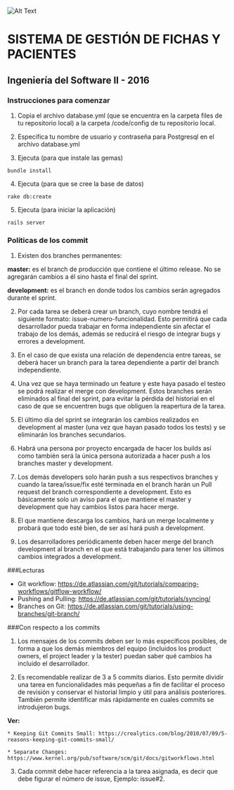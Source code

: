 ![Alt Text](https://github.com/rofaccess/CENADE/raw/master/files/cenade.jpg)
# SISTEMA DE GESTIÓN DE FICHAS Y PACIENTES

## Ingeniería del Software II - 2016

### Instrucciones para comenzar

1. Copia el archivo database.yml (que se encuentra en la carpeta files de tu repositorio local) a la carpeta /code/config de tu repositorio local.

2. Especifica tu nombre de usuario y contraseña para Postgresql en el archivo database.yml 

3. Ejecuta (para que instale las gemas) 
```
bundle install
```
4. Ejecuta (para que se cree la base de datos)
```
rake db:create
```
5. Ejecuta (para iniciar la aplicación)
```
rails server 
```
### Políticas de los commit

1. Existen dos branches permanentes:
 
 **master:** es el branch de producción que contiene el último release. No se agregarán cambios a él sino hasta el final del sprint.
 
 **development:** es el branch en donde todos los cambios serán agregados durante el sprint.

2. Por cada tarea se deberá crear un branch, cuyo nombre tendrá el siguiente formato: issue-numero-funcionalidad. Esto permitirá que cada desarrollador pueda trabajar en forma independiente sin afectar el trabajo de los demás, además se reducirá el riesgo de integrar bugs y errores a development.

3. En el caso de que exista una relación de dependencia entre tareas, se deberá hacer un branch para la tarea dependiente a partir del branch independiente.

4. Una vez que se haya terminado un feature y este haya pasado el testeo se podrá realizar el merge con development. Estos branches serán eliminados al final del sprint, para evitar la pérdida del historial en el caso de que se encuentren bugs que obliguen la reapertura de la tarea.

5. El último día del sprint se integrarán los cambios realizados en development al master (una vez que hayan pasado todos los tests) y se eliminarán los branches secundarios. 

6. Habrá una persona por proyecto encargada de hacer los builds así como también será la única persona autorizada a hacer push a los branches master y development. 

7. Los demás developers solo harán push a sus respectivos branches y cuando la tarea/issue/fix esté terminada en el branch harán un Pull request del branch correspondiente a development. Esto es básicamente solo un aviso para el que mantiene el master y development que hay cambios listos para hacer merge. 

8. El que mantiene descarga los cambios, hará un merge localmente y probará que todo esté bien, de ser así hará push a development. 

9. Los desarrolladores periódicamente deben hacer merge del branch development al branch en el que está trabajando para tener los últimos cambios integrados a development.

###Lecturas
* Git workflow: https://de.atlassian.com/git/tutorials/comparing-workflows/gitflow-workflow/
* Pushing and Pulling: https://de.atlassian.com/git/tutorials/syncing/
* Branches on Git: https://de.atlassian.com/git/tutorials/using-branches/git-branch/

###Con respecto a los commits
1. Los mensajes de los commits deben ser lo más específicos posibles, de forma a que los demás miembros del equipo (incluidos los product owners, el project leader y la tester) puedan saber qué cambios ha incluido el desarrollador.

2. Es recomendable realizar de 3 a 5 commits diarios. Esto permite dividir una tarea en funcionalidades más pequeñas a fin de facilitar el proceso de revisión y conservar el historial limpio y útil para análisis posteriores. También permite identificar más rápidamente en cuales commits se introdujeron bugs. 

**Ver:** 

	* Keeping Git Commits Small: https://crealytics.com/blog/2010/07/09/5-reasons-keeping-git-commits-small/

	* Separate Changes: https://www.kernel.org/pub/software/scm/git/docs/gitworkflows.html

3. Cada commit debe hacer referencia a la tarea asignada, es decir que debe figurar el número de issue, Ejemplo: issue#2.
